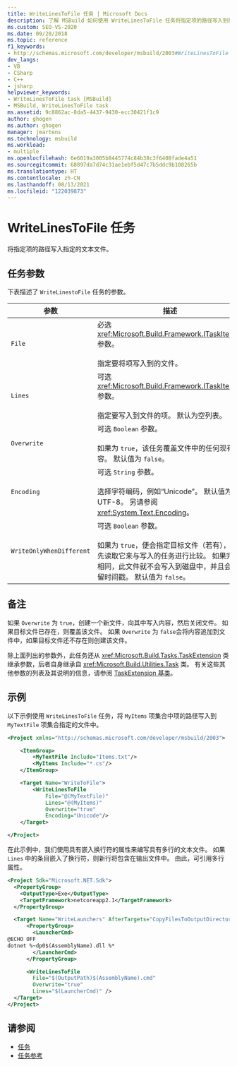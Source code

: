 ```yaml
---
title: WriteLinesToFile 任务 | Microsoft Docs
description: 了解 MSBuild 如何使用 WriteLinesToFile 任务将指定项的路径写入到指定的文本文件。
ms.custom: SEO-VS-2020
ms.date: 09/20/2018
ms.topic: reference
f1_keywords:
- http://schemas.microsoft.com/developer/msbuild/2003#WriteLinesToFile
dev_langs:
- VB
- CSharp
- C++
- jsharp
helpviewer_keywords:
- WriteLinesToFile task [MSBuild]
- MSBuild, WriteLinesToFile task
ms.assetid: 9c8862ac-8da5-4437-9430-ecc30421f1c9
author: ghogen
ms.author: ghogen
manager: jmartens
ms.technology: msbuild
ms.workload:
- multiple
ms.openlocfilehash: 6e6019a3005b8445774c84b38c3f6408fade4a51
ms.sourcegitcommit: 68897da7d74c31ae1ebf5d47c7b5ddc9b108265b
ms.translationtype: HT
ms.contentlocale: zh-CN
ms.lasthandoff: 08/13/2021
ms.locfileid: "122039873"
---
```

# <a name="writelinestofile-task"></a>WriteLinesToFile 任务

将指定项的路径写入指定的文本文件。

## <a name="task-parameters"></a>任务参数

 下表描述了 `WriteLinestoFile` 任务的参数。

|参数|描述|
|---------------|-----------------|
|`File`|必选 <xref:Microsoft.Build.Framework.ITaskItem> 参数。<br /><br /> 指定要将项写入到的文件。|
|`Lines`|可选 <xref:Microsoft.Build.Framework.ITaskItem>`[]` 参数。<br /><br /> 指定要写入到文件的项。 默认为空列表。|
|`Overwrite`|可选 `Boolean` 参数。<br /><br /> 如果为 `true`，该任务覆盖文件中的任何现有内容。 默认值为 `false`。|
|`Encoding`|可选 `String` 参数。<br /><br /> 选择字符编码，例如“Unicode”。 默认值为 UTF-8。  另请参阅 <xref:System.Text.Encoding>。|
|`WriteOnlyWhenDifferent`|可选 `Boolean` 参数。<br /><br /> 如果为 `true`，便会指定目标文件（若有），并先读取它来与写入的任务进行比较。 如果完全相同，此文件就不会写入到磁盘中，并且会保留时间戳。 默认值为 `false`。|

## <a name="remarks"></a>备注

 如果 `Overwrite` 为 `true`，创建一个新文件，向其中写入内容，然后关闭文件。 如果目标文件已存在，则覆盖该文件。 如果 `Overwrite` 为 `false`会将内容追加到文件中，如果目标文件还不存在则创建该文件。

 除上面列出的参数外，此任务还从 <xref:Microsoft.Build.Tasks.TaskExtension> 类继承参数，后者自身继承自 <xref:Microsoft.Build.Utilities.Task> 类。 有关这些其他参数的列表及其说明的信息，请参阅 [TaskExtension 基类](../msbuild/taskextension-base-class.md)。

## <a name="example"></a>示例

 以下示例使用 `WriteLinesToFile` 任务，将 `MyItems` 项集合中项的路径写入到 `MyTextFile` 项集合指定的文件中。

```xml
<Project xmlns="http://schemas.microsoft.com/developer/msbuild/2003">

    <ItemGroup>
        <MyTextFile Include="Items.txt"/>
        <MyItems Include="*.cs"/>
    </ItemGroup>

    <Target Name="WriteToFile">
        <WriteLinesToFile
            File="@(MyTextFile)"
            Lines="@(MyItems)"
            Overwrite="true"
            Encoding="Unicode"/>
    </Target>

</Project>
```

在此示例中，我们使用具有嵌入换行符的属性来编写具有多行的文本文件。 如果 `Lines` 中的条目嵌入了换行符，则新行将包含在输出文件中。 由此，可引用多行属性。

```xml
<Project Sdk="Microsoft.NET.Sdk">
  <PropertyGroup>
    <OutputType>Exe</OutputType>
    <TargetFramework>netcoreapp2.1</TargetFramework>
  </PropertyGroup>

  <Target Name="WriteLaunchers" AfterTargets="CopyFilesToOutputDirectory">
      <PropertyGroup>
        <LauncherCmd>
@ECHO OFF
dotnet %~dp0$(AssemblyName).dll %*
        </LauncherCmd>
      </PropertyGroup>

      <WriteLinesToFile
        File="$(OutputPath)$(AssemblyName).cmd"
        Overwrite="true"
        Lines="$(LauncherCmd)" />
  </Target>
</Project>
```

## <a name="see-also"></a>请参阅

- [任务](../msbuild/msbuild-tasks.md)
- [任务参考](../msbuild/msbuild-task-reference.md)

